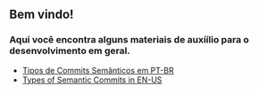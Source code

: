 ## Bem vindo!

### Aqui você encontra alguns materiais de auxíílio para o desenvolvimento em geral.

- [Tipos de Commits Semânticos em PT-BR](https://github.com/eduardo-ibarr/helpers/blob/master/pt-br/tipos-commits-semanticos.md)
- [Types of Semantic Commits in EN-US](https://github.com/eduardo-ibarr/helpers/blob/master/en-us/commit-semantic-types.md)
